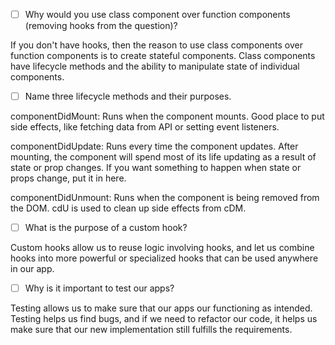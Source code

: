- [ ] Why would you use class component over function components (removing hooks from the question)?

If you don't have hooks, then the reason to use class components over function components is to create stateful components. Class components have lifecycle methods and the ability to manipulate state of individual components.

- [ ] Name three lifecycle methods and their purposes.

componentDidMount: Runs when the component mounts. Good place to put side effects, like fetching data from API or setting event listeners. 

componentDidUpdate: Runs every time the component updates. After mounting, the component will spend most of its life updating as a result of state or prop changes. If you want something to happen when state or props change, put it in here.

componentDidUnmount: Runs when the component is being removed from the DOM. cdU is used to clean up side effects from cDM.

- [ ] What is the purpose of a custom hook?

Custom hooks allow us to reuse logic involving hooks, and let us combine hooks into more powerful or specialized hooks that can be used anywhere in our app.

- [ ] Why is it important to test our apps?

Testing allows us to make sure that our apps our functioning as intended. Testing helps us find bugs, and if we need to refactor our code, it helps us make sure that our new implementation still fulfills the requirements.
